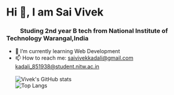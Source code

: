 ### <h1>Hi 👋, I am Sai Vivek</h1>

<h3>&emsp;&emsp; Studing 2nd year B tech from National Institute of Technology Warangal,India</h3>

- 🌱 I’m currently learning Web Development
- 📫 How to reach me: saivivekkadali@gmail.com <br>  kadali_851938@student.nitw.ac.in<br><br>
![Vivek's GitHub stats](https://github-readme-stats.vercel.app/api?username=saivivek321&show_icons=true&theme=midnight-purple)<br>
![Top Langs](https://github-readme-stats.vercel.app/api/top-langs/?username=saivivek321&theme=midnight-purple)
<!--
**saivivek321/saivivek321** is a ✨ _special_ ✨ repository because its `README.md` (this file) appears on your GitHub profile.

Here are some ideas to get you started:

- 🔭 I’m currently working on ...
- 🌱 I’m currently learning ...
- 👯 I’m looking to collaborate on ...
- 🤔 I’m looking for help with ...
- 💬 Ask me about ...
- 📫 How to reach me: ...
- 😄 Pronouns: ...
- ⚡ Fun fact: ...
-->
